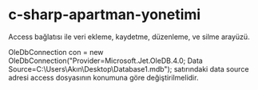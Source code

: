# c-sharp-apartman-yonetimi
Access bağlatısı ile veri ekleme, kaydetme, düzenleme, ve silme arayüzü.

OleDbConnection con = new OleDbConnection("Provider=Microsoft.Jet.OleDB.4.0; Data Source=C:\\Users\\Akın\\Desktop\\Database1.mdb"); satırındaki data source adresi access dosyasının konumuna göre değiştirilmelidir.
